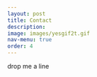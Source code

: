 ```yaml
---
layout: post
title: Contact
description:
image: images/yesgif2t.gif
nav-menu: true
order: 4
---
```


drop me a line